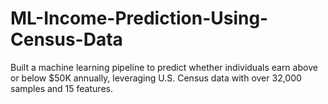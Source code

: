 # ML-Income-Prediction-Using-Census-Data
Built a machine learning pipeline to predict whether individuals earn above or below $50K annually, leveraging U.S. Census data with over 32,000 samples and 15 features.
